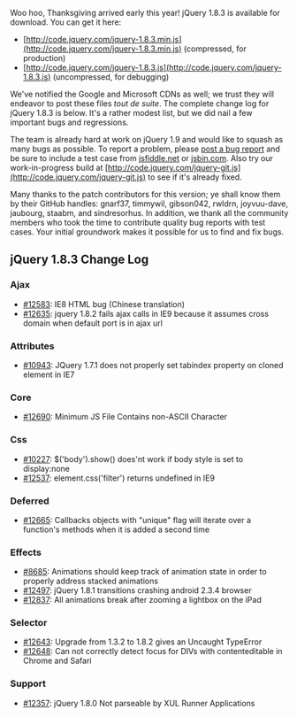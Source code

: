 Woo hoo, Thanksgiving arrived early this year! jQuery 1.8.3 is available
for download. You can get it here:

-   [http://code.jquery.com/jquery-1.8.3.min.js](http://code.jquery.com/jquery-1.8.3.min.js)
    (compressed, for production)
-   [http://code.jquery.com/jquery-1.8.3.js](http://code.jquery.com/jquery-1.8.3.js)
    (uncompressed, for debugging)

We've notified the Google and Microsoft CDNs as well; we trust they will
endeavor to post these files *tout de suite*. The complete change log
for jQuery 1.8.3 is below. It's a rather modest list, but we did nail a
few important bugs and regressions.

The team is already hard at work on jQuery 1.9 and would like to squash
as many bugs as possible. To report a problem, please [post a bug
report](http://bugs.jquery.com) and be sure to include a test case from
[jsfiddle.net](http://jsfiddle.net) or [jsbin.com](http://jsbin.com).
Also try our work-in-progress build at
[http://code.jquery.com/jquery-git.js](http://code.jquery.com/jquery-git.js)
to see if it's already fixed.

Many thanks to the patch contributors for this version; ye shall know
them by their GitHub handles: gnarf37, timmywil, gibson042, rwldrn,
joyvuu-dave, jaubourg, staabm, and sindresorhus. In addition, we thank
all the community members who took the time to contribute quality bug
reports with test cases. Your initial groundwork makes it possible for
us to find and fix bugs.

jQuery 1.8.3 Change Log
-----------------------

### Ajax

-   [\#12583](http://bugs.jquery.com/ticket/12583): IE8 HTML bug
    (Chinese translation)
-   [\#12635](http://bugs.jquery.com/ticket/12635): jquery 1.8.2 fails
    ajax calls in IE9 because it assumes cross domain when default port
    is in ajax url

### Attributes

-   [\#10943](http://bugs.jquery.com/ticket/10943): JQuery 1.7.1 does
    not properly set tabindex property on cloned element in IE7

### Core

-   [\#12690](http://bugs.jquery.com/ticket/12690): Minimum JS File
    Contains non-ASCII Character

### Css

-   [\#10227](http://bugs.jquery.com/ticket/10227): \$('body').show()
    does'nt work if body style is set to display:none
-   [\#12537](http://bugs.jquery.com/ticket/12537):
    element.css('filter') returns undefined in IE9

### Deferred

-   [\#12665](http://bugs.jquery.com/ticket/12665): Callbacks objects
    with "unique" flag will iterate over a function's methods when it is
    added a second time

### Effects

-   [\#8685](http://bugs.jquery.com/ticket/8685): Animations should keep
    track of animation state in order to properly address stacked
    animations
-   [\#12497](http://bugs.jquery.com/ticket/12497): jQuery 1.8.1
    transitions crashing android 2.3.4 browser
-   [\#12837](http://bugs.jquery.com/ticket/12837): All animations break
    after zooming a lightbox on the iPad

### Selector

-   [\#12643](http://bugs.jquery.com/ticket/12643): Upgrade from 1.3.2
    to 1.8.2 gives an Uncaught TypeError
-   [\#12648](http://bugs.jquery.com/ticket/12648): Can not correctly
    detect focus for DIVs with contenteditable in Chrome and Safari

### Support

-   [\#12357](http://bugs.jquery.com/ticket/12357): jQuery 1.8.0 Not
    parseable by XUL Runner Applications

